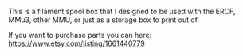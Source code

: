 This is a filament spool box that I designed to be used with the ERCF, MMu3, other MMU, or just as a storage box to print out of.


If you want to purchase parts you can here: https://www.etsy.com/listing/1661440779
